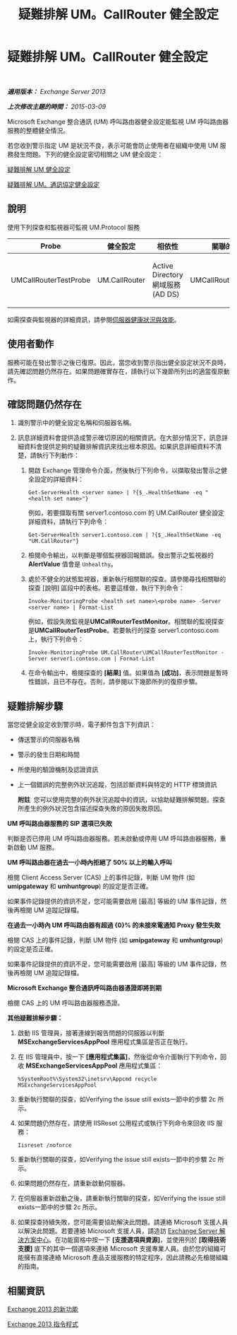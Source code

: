 ﻿---
title: 疑難排解 UM。CallRouter 健全設定
TOCTitle: 疑難排解 UM。CallRouter 健全設定
ms:assetid: 444a9038-0952-4823-98fb-99fa59f4a378
ms:mtpsurl: https://technet.microsoft.com/zh-tw/library/ms.exch.scom.um.callrouter(v=EXCHG.150)
ms:contentKeyID: 53276401
ms.date: 03/07/2017
mtps_version: v=EXCHG.150
ms.translationtype: MT
---

# 疑難排解 UM。CallRouter 健全設定

 

_**適用版本：** Exchange Server 2013_

_**上次修改主題的時間：** 2015-03-09_

Microsoft Exchange 整合通訊 (UM) 呼叫路由器健全設定能監視 UM 呼叫路由器服務的整體健全情況。

若您收到警示指定 UM 是狀況不良，表示可能會防止使用者在組織中使用 UM 服務發生問題。下列的健全設定密切相關之 UM 健全設定：

[疑難排解 UM 健全設定](troubleshooting-um-health-set.md)

[疑難排解 UM。通訊協定健全設定](troubleshooting-um-protocol-health-set.md)

## 說明

使用下列探查和監視器可監視 UM.Protocol 服務


<table>
<colgroup>
<col style="width: 25%" />
<col style="width: 25%" />
<col style="width: 25%" />
<col style="width: 25%" />
</colgroup>
<thead>
<tr class="header">
<th>Probe</th>
<th>健全設定</th>
<th>相依性</th>
<th>關聯的監視器</th>
</tr>
</thead>
<tbody>
<tr class="odd">
<td><p>UMCallRouterTestProbe</p></td>
<td><p>UM.CallRouter</p></td>
<td><p>Active Directory 網域服務 (AD DS)</p></td>
<td><p>UMCallRouterTestMonitor</p></td>
</tr>
</tbody>
</table>


如需探查與監視器的詳細資訊，請參閱[伺服器健康狀況與效能](https://technet.microsoft.com/zh-tw/library/jj150551\(v=exchg.150\))。

## 使用者動作

服務可能在發出警示之後已復原。因此，當您收到警示指出健全設定狀況不良時，請先確認問題仍然存在。如果問題確實存在，請執行以下幾節所列出的適當復原動作。

## 確認問題仍然存在

1.  識別警示中的健全設定名稱和伺服器名稱。

2.  訊息詳細資料會提供造成警示確切原因的相關資訊。在大部分情況下，訊息詳細資料會提供足夠的疑難排解資訊來找出根本原因。如果訊息詳細資料不清楚，請執行下列動作：
    
    1.  開啟 Exchange 管理命令介面，然後執行下列命令，以擷取發出警示之健全設定的詳細資料：
        
            Get-ServerHealth <server name> | ?{$_.HealthSetName -eq "<health set name>"}
        
        例如，若要擷取有關 server1.contoso.com 的 UM.CallRouter 健全設定詳細資料，請執行下列命令：
        
            Get-ServerHealth server1.contoso.com | ?{$_.HealthSetName -eq "UM.CallRouter"}
    
    2.  檢閱命令輸出，以判斷是哪個監視器回報錯誤。發出警示之監視器的 **AlertValue** 值會是 `Unhealthy`。
    
    3.  處於不健全的狀態監視器，重新執行相關聯的探查。請參閱尋找相關聯的探查 \[說明\] 區段中的表格。若要這樣做，執行下列命令：
        
            Invoke-MonitoringProbe <health set name>\<probe name> -Server <server name> | Format-List
        
        例如，假設失敗監視是**UMCallRouterTestMonitor**。相關聯的監視探查是**UMCallRouterTestProbe**。若要執行的探查 server1.contoso.com 上，執行下列命令：
        
            Invoke-MonitoringProbe UM.CallRouter\UMCallRouterTestMonitor -Server server1.contoso.com | Format-List
    
    4.  在命令輸出中，檢閱探查的 **\[結果\]** 值。如果值為 **\[成功\]**，表示問題是暫時性錯誤，且已不存在。否則，請參閱以下幾節所列的復原步驟。

## 疑難排解步驟

當您從健全設定收到警示時，電子郵件包含下列資訊：

  - 傳送警示的伺服器名稱

  - 警示的發生日期和時間

  - 所使用的驗證機制及認證資訊

  - 上一個錯誤的完整例外狀況追蹤，包括診斷資料與特定的 HTTP 標頭資訊
    
    **附註**  您可以使用完整的例外狀況追蹤中的資訊，以協助疑難排解問題。探查所產生的例外狀況包含描述探查失敗的原因失敗原因。

**UM 呼叫路由器服務的 SIP 選項已失敗**

判斷是否已停用 UM 呼叫路由器服務。若未啟動或停用 UM 呼叫路由器服務，重新啟動 UM 服務。

**UM 呼叫路由器在過去一小時內拒絕了 50% 以上的輸入呼叫**

檢閱 Client Access Server (CAS) 上的事件記錄，判斷 UM 物件 (如 **umipgateway** 和 **umhuntgroup**) 的設定是否正確。

如果事件記錄提供的資訊不足，您可能需要啟用 \[最高\] 等級的 UM 事件記錄，然後再檢閱 UM 追蹤記錄檔。

**在過去一小時內 UM 呼叫路由器有超過 {0}% 的未接來電通知 Proxy 發生失敗**

檢閱 CAS 上的事件記錄，判斷 UM 物件 (如 **umipgateway** 和 **umhuntgroup**) 的設定是否正確。

如果事件記錄提供的資訊不足，您可能需要啟用 \[最高\] 等級的 UM 事件記錄，然後再檢閱 UM 追蹤記錄檔。

**Microsoft Exchange 整合通訊呼叫路由器憑證即將到期**

檢閱 CAS 上的 UM 呼叫路由器服務憑證。

**其他疑難排解步驟：** 

1.  啟動 IIS 管理員，接著連線到報告問題的伺服器以判斷 **MSExchangeServicesAppPool** 應用程式集區是否正在執行。

2.  在 IIS 管理員中，按一下 **\[應用程式集區\]**，然後從命令介面執行下列命令，回收 **MSExchangeServicesAppPool** 應用程式集區：
    
        %SystemRoot%\System32\inetsrv\Appcmd recycle MSExchangeServicesAppPool

3.  重新執行關聯的探查，如Verifying the issue still exists一節中的步驟 2c 所示。

4.  如果問題仍然存在，請使用 IISReset 公用程式或執行下列命令來回收 IIS 服務：
    
        Iisreset /noforce

5.  重新執行關聯的探查，如Verifying the issue still exists一節中的步驟 2c 所示。

6.  如果問題仍然存在，請重新啟動伺服器。

7.  在伺服器重新啟動之後，請重新執行關聯的探查，如Verifying the issue still exists一節中的步驟 2c 所示。

8.  如果探查持續失敗，您可能需要協助解決此問題。請連絡 Microsoft 支援人員以解決此問題。若要連絡 Microsoft 支援人員，請造訪 [Exchange Server 解決方案中心](https://go.microsoft.com/fwlink/p/?linkid=180809)。在功能窗格中按一下 **\[支援選項與資源\]**，並使用列於 **\[取得技術支援\]** 底下的其中一個選項來連絡 Microsoft 支援專業人員。由於您的組織可能擁有直接連絡 Microsoft 產品支援服務的特定程序，因此請務必先檢閱組織的指南。

## 相關資訊

[Exchange 2013 的新功能](https://technet.microsoft.com/zh-tw/library/jj150540\(v=exchg.150\))

[Exchange 2013 指令程式](https://technet.microsoft.com/zh-tw/library/bb124413\(v=exchg.150\))


